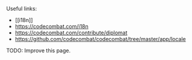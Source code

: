 Useful links:
* [[i18n]]
* https://codecombat.com/i18n
* https://codecombat.com/contribute/diplomat
* https://github.com/codecombat/codecombat/tree/master/app/locale

TODO: Improve this page.